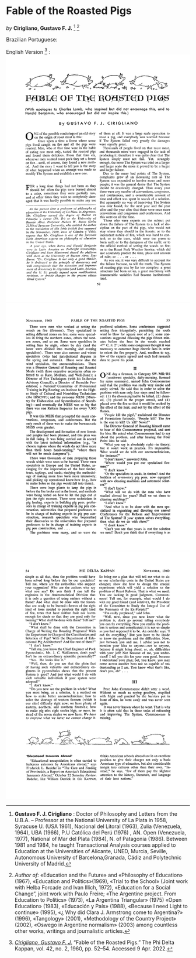 # Fable of the Roasted Pigs

*by* **Cirigliano, Gustavo F. J.** [^1] [^2]

Brazilian Portuguese:

English Version [^3] :
![Page 01](0.gif)
![Page 02](1.gif)
![Page 03](2.gif)

[^1]: **Gustavo F. J. Cirigliano** : Doctor of Philosophy and Letters from the U.B.A. – Professor at the National University of La Plata in 1958, Syracuse U. (USA 1961), Nacional del Litoral (1963), Zulia (Venezuela, 1964), UBA (1966), P.U Católica del Perú (1976) , AN. Open (Venezuela, 1977), National of Mar del Plata (1984), N. of Patagonia (1986). Between 1981 and 1984, he taught Transactional Analysis courses applied to Education at the Universities of Alicante, UNED, Murcia, Seville, Autonomous University of Barcelona, ​​Granada, Cádiz and Polytechnic University of Madrid.

[^2]: *Author of*: «Education and the Future» and «Philosophy of Education» (1967), «Education and Politics»(1969), «Trial to the School» (Joint work with Helba Forcade and Ivan Illich, 1972), «Education for a Social Change”, joint work with Paulo Freire; «The Argentine project. From Education to Politics» (1973), «La Argentina Triangular» (1975) «Open Education» (1983), «Educación y País» (1988), «Because I need Light to continue» (1995), «¿ Why did Clara J. Armstrong come to Argentina?» (1996), «Tangology» (2001), «Methodology of the Country Project» (2002), «Oswego in Argentine normalism» (2003) among countless other works, writings and journalistic articles.

[^3]: [*Cirigliano, Gustavo F. J.*](http://www.jstor.org/stable/20342499) “Fable of the Roasted Pigs.” The Phi Delta Kappan, vol. 42, no. 2, 1960, pp. 52–54. Accessed 9 Apr. 2022.
